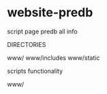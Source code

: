 website-predb
=============

script page predb all info 




DIRECTORIES

www/
www/includes 
www/static

scripts functionality

www/


